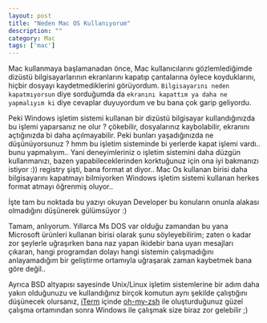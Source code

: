 ```yaml
---
layout: post
title: "Neden Mac OS Kullanıyorum"
description: ""
category: Mac
tags: ['mac']
---
```


Mac kullanmaya başlamanadan önce, Mac kullanıcılarını gözlemlediğimde dizüstü bilgisayarlarının ekranlarını kapatıp çantalarına öylece koyduklarını, hiçbir dosyayı kaydetmediklerini görüyordum. `Bilgisayarını neden kapatmıyorsun` diye sorduğumda da `ekranını kapattım ya daha ne yapmalıyım ki` diye cevaplar duyuyordum ve bu bana çok garip geliyordu. 

Peki Windows işletim sistemi kullanan bir dizüstü bilgisayar kullandığınızda bu işlemi yaparsanız ne olur ? çökebilir, dosyalarınız kaybolabilir, ekranını açtığınızda bi daha açılmayabilir. Peki bunları yaşadığınızda ne düşünüyorsunuz ? hmm bu işletim sisteminde bi yerlerde kapat işlemi vardı.. bunu yapmalıyım.. Yani deneyimleriniz o işletim sistemini daha düzgün kullanmanızı, bazen yapabileceklerinden korktuğunuz için ona iyi bakmanızı istiyor :)) registry şişti, bana format at diyor.. Mac Os kullanan birisi daha bilgisayarını kapatmayı bilmiyorken Windows işletim sistemi kullanan herkes format atmayı öğrenmiş oluyor.. 

İşte tam bu noktada bu yazıyı okuyan Developer bu konuların onunla alakası olmadığını düşünerek gülümsüyor :)

Tamam, anlıyorum. Yıllarca Ms DOS var olduğu zamandan bu yana Microsoft ürünleri kullanan birisi olarak şunu söyleyebilirim; zaten o kadar zor şeylerle uğraşırken bana naz yapan ikidebir bana uyarı mesajları çıkaran, hangi programdan dolayı hangi sistemin çalışmadığını anlayamadığım bir geliştirme ortamıyla uğraşarak zaman kaybetmek bana göre değil..

Ayrıca BSD altyapısı sayesinde Unix/Linux işletim sistemlerine bir adım daha yakın olduğunuzu ve kullandığınız birçok komutun aynı şekilde çalıştığını düşünecek olursanız, [iTerm] içinde [oh-my-zsh] ile oluşturduğunuz güzel çalışma ortamından sonra Windows ile çalışmak size biraz zor gelebilir ;)

[iTerm]: https://www.iterm2.com/
[oh-my-zsh]: https://github.com/robbyrussell/oh-my-zsh
